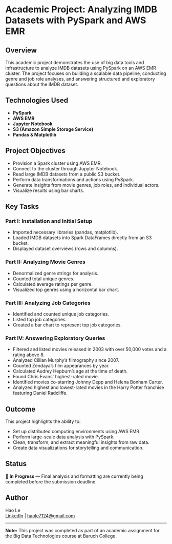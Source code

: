 # Academic Project: Analyzing IMDB Datasets with PySpark and AWS EMR

## Overview
This academic project demonstrates the use of big data tools and infrastructure to analyze IMDB datasets using PySpark on an AWS EMR cluster. The project focuses on building a scalable data pipeline, conducting genre and job role analyses, and answering structured and exploratory questions about the IMDB dataset.

## Technologies Used
- **PySpark**
- **AWS EMR**
- **Jupyter Notebook**
- **S3 (Amazon Simple Storage Service)**
- **Pandas & Matplotlib**

## Project Objectives
- Provision a Spark cluster using AWS EMR.
- Connect to the cluster through Jupyter Notebook.
- Read large IMDB datasets from a public S3 bucket.
- Perform data transformations and actions using PySpark.
- Generate insights from movie genres, job roles, and individual actors.
- Visualize results using bar charts.



## Key Tasks

### Part I: Installation and Initial Setup
- Imported necessary libraries (pandas, matplotlib).
- Loaded IMDB datasets into Spark DataFrames directly from an S3 bucket.
- Displayed dataset overviews (rows and columns).

### Part II: Analyzing Movie Genres
- Denormalized genre strings for analysis.
- Counted total unique genres.
- Calculated average ratings per genre.
- Visualized top genres using a horizontal bar chart.

### Part III: Analyzing Job Categories
- Identified and counted unique job categories.
- Listed top job categories.
- Created a bar chart to represent top job categories.

### Part IV: Answering Exploratory Queries
- Filtered and listed movies released in 2003 with over 50,000 votes and a rating above 8.
- Analyzed Cillian Murphy’s filmography since 2007.
- Counted Zendaya’s film appearances by year.
- Calculated Audrey Hepburn’s age at the time of death.
- Found Chris Evans' highest-rated movie.
- Identified movies co-starring Johnny Depp and Helena Bonham Carter.
- Analyzed highest and lowest-rated movies in the Harry Potter franchise featuring Daniel Radcliffe.

## Outcome
This project highlights the ability to:
- Set up distributed computing environments using AWS EMR.
- Perform large-scale data analysis with PySpark.
- Clean, transform, and extract meaningful insights from raw data.
- Create data visualizations for storytelling and communication.

## Status
🚧 **In Progress** — Final analysis and formatting are currently being completed before the submission deadline.

## Author
Hao Le  
[LinkedIn](https://linkedin.com/in/haonle) | haole7124@gmail.com

---

**Note:** This project was completed as part of an academic assignment for the Big Data Technologies course at Baruch College.
